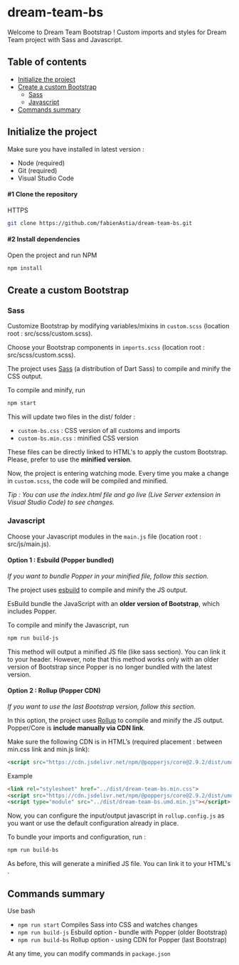 # dream-team-bs

Welcome to Dream Team Bootstrap !
Custom imports and styles for Dream Team project with Sass and Javascript.

## Table of contents
- [Initialize the project](#initialize-the-project)
- [Create a custom Bootstrap](#create-a-custom-bootstrap)
   - [Sass](#sass)
   - [Javascript](#javascript)
- [Commands summary](#commands-summary)

## Initialize the project
Make sure you have installed in latest version :
- Node (required)
- Git (required)
- Visual Studio Code

#### #1 Clone the repository
HTTPS
```bash
git clone https://github.com/fabienAstia/dream-team-bs.git
```

#### #2 Install dependencies
Open the project and run NPM 
```bash
npm install
```

## Create a custom Bootstrap
### Sass
Customize Bootstrap by modifying variables/mixins in `custom.scss` (location root : src/scss/custom.scss). 

Choose your Bootstrap components in `imports.scss` (location root : src/scss/custom.scss).

The project uses [Sass](https://www.npmjs.com/package/sass) (a distribution of Dart Sass) to compile and minify the CSS output. 

To compile and minify, run
```bash
npm start
```

This will update two files in the dist/ folder :
 - `custom-bs.css` : CSS version of all customs and imports
 - `custom-bs.min.css` : minified CSS version

These files can be directly linked to HTML's <head> to apply the custom Bootstrap. Please, prefer to use the **minified version**.

Now, the project is entering watching mode. Every time you make a change in `custom.scss`, the code will be compiled and minified.

*Tip : You can use the index.html file and go live (Live Server extension in Visual Studio Code) to see changes.*

### Javascript
Choose your Javascript modules in the `main.js` file (location root : src/js/main.js).

#### Option 1 : Esbuild (Popper bundled)
*If you want to bundle Popper in your minified file, follow this section.*

The project uses [esbuild](https://www.npmjs.com/package/sass) to compile and minify the JS output. 

EsBuild bundle the JavaScript with an **older version of Bootstrap**, which includes Popper.

To compile and minify the Javascript, run
```bash
npm run build-js
```
This method will output a minified JS file (like sass section). You can link it to your header. However, note that this method works only with an older version of Bootstrap since Popper is no longer bundled with the latest version. 

#### Option 2 : Rollup (Popper CDN)
*If you want to use the last Bootstrap version, follow this section.*

In this option, the project uses [Rollup](https://www.npmjs.com/package/rollup) to compile and minify the JS output. 
Popper/Core is **include manually via CDN link**.

Make sure the following CDN is in HTML’s <head> (required placement : between min.css link and min.js link):
```html
<script src="https://cdn.jsdelivr.net/npm/@popperjs/core@2.9.2/dist/umd/popper.min.js" integrity="sha384-IQsoLXl5PILFhosVNubq5LC7Qb9DXgDA9i+tQ8Zj3iwWAwPtgFTxbJ8NT4GN1R8p" crossorigin="anonymous"></script>
```

Example
```html
<link rel="stylesheet" href="../dist/dream-team-bs.min.css">
<script src="https://cdn.jsdelivr.net/npm/@popperjs/core@2.9.2/dist/umd/popper.min.js" integrity="sha384-IQsoLXl5PILFhosVNubq5LC7Qb9DXgDA9i+tQ8Zj3iwWAwPtgFTxbJ8NT4GN1R8p" crossorigin="anonymous"></script>
<script type="module" src="../dist/dream-team-bs.umd.min.js"></script>
```

Now, you can configure the input/output javascript in `rollup.config.js` as you want or use the default configuration already in place.

To bundle your imports and configuration, run :
```bash
npm run build-bs
```
As before, this will generate a minified JS file. You can link it to your HTML's <head>.

## Commands summary
Use bash
 - `npm run start` Compiles Sass into CSS and watches changes
 - `npm run build-js` Esbuild option - bundle with Popper (older Bootstrap)
 - `npm run build-bs` Rollup option - using CDN for Popper (last Bootstrap)

At any time, you can modify commands in `package.json`
